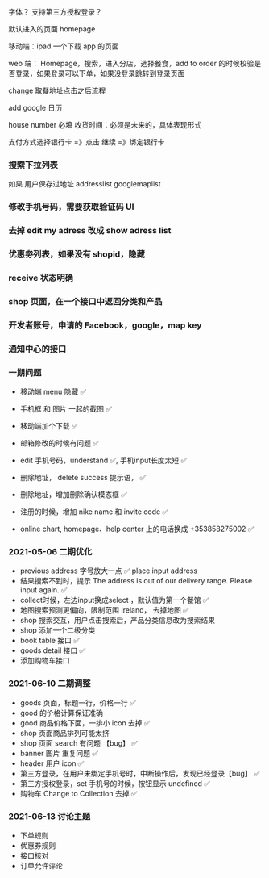 字体？
支持第三方授权登录？

默认进入的页面 homepage

移动端：ipad 一个下载 app 的页面

web 端：
Homepage，搜索，进入分店，选择餐食，add to order 的时候校验是否登录，如果登录可以下单，如果没登录跳转到登录页面

change 取餐地址点击之后流程

add google 日历

house number 必填
收货时间：必须是未来的，具体表现形式

支付方式选择银行卡 =》点击 继续 =》绑定银行卡

### 搜索下拉列表

如果 用户保存过地址
addresslist
googlemaplist

### 修改手机号码，需要获取验证码 UI

### 去掉 edit my adress 改成 show adress list

### 优惠劵列表，如果没有 shopid，隐藏

### receive 状态明确

### shop 页面，在一个接口中返回分类和产品

### 开发者账号，申请的 Facebook，google，map key

### 通知中心的接口



### 一期问题

- 移动端 menu 隐藏 ✅

- 手机框 和 图片 一起的截图  ✅

- 移动端加个下载 ✅

- 邮箱修改的时候有问题  ✅

- edit 手机号码，understand ✅, 手机input长度太短 ✅

- 删除地址， delete success 提示语， ✅

- 删除地址，增加删除确认模态框 ✅

- 注册的时候，增加 nike name 和 invite code ✅

- online chart, homepage、help center 上的电话换成 +353858275002 ✅


### 2021-05-06 二期优化

- previous address 字号放大一点  ✅
    place input address 
- 结果搜索不到时，提示 The address is out of our delivery range. Please input again.  ✅
- collect时候，左边input换成select ，默认值为第一个餐馆 ✅
- 地图搜索预测更偏向，限制范围 Ireland， 去掉地图  ✅
- shop 搜索交互，用户点击搜索后，产品分类信息改为搜索结果
- shop 添加一个二级分类
- book table 接口 ✅
- goods detail 接口  ✅
- 添加购物车接口


### 2021-06-10 二期调整

- goods 页面，标题一行，价格一行 ✅
- good 的价格计算保证准确
- good 商品价格下面，一排小 icon 去掉 ✅
- shop 页面商品排列可能太挤 
- shop 页面 search 有问题 【bug】 ✅
- banner 图片 重复问题   ✅
- header 用户 icon  ✅
- 第三方登录，在用户未绑定手机号时，中断操作后，发现已经登录【bug】 ✅
- 第三方授权登录，set 手机号的时候，按钮显示 undefined  ✅
- 购物车 Change to Collection 去掉 ✅

### 2021-06-13 讨论主题

- 下单规则
- 优惠券规则
- 接口核对
- 订单允许评论